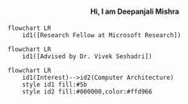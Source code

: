 

#### <p align=center> Hi, I am Deepanjali Mishra
    
```mermaid
flowchart LR
    id1([Research Fellow at Microsoft Research])
   ```
        
```mermaid
flowchart LR
    id1([Advised by Dr. Vivek Seshadri])
   ```

    
```mermaid
flowchart LR
    id1(Interest)-->id2(Computer Architecture)
    style id1 fill:#5b
    style id2 fill:#000000,color:#ffd966
```
